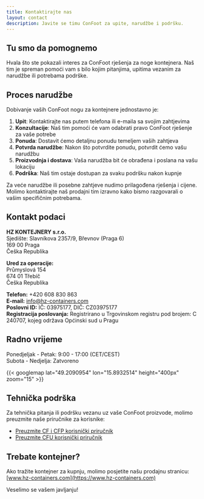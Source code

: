 ```yaml
---
title: Kontaktirajte nas
layout: contact
description: Javite se timu ConFoot za upite, narudžbe i podršku.
---
```


## Tu smo da pomognemo

Hvala što ste pokazali interes za ConFoot rješenja za noge kontejnera. Naš tim je spreman pomoći vam s bilo kojim pitanjima, upitima vezanim za narudžbe ili potrebama podrške.

## Proces narudžbe

Dobivanje vaših ConFoot nogu za kontejnere jednostavno je:

1. **Upit**: Kontaktirajte nas putem telefona ili e-maila sa svojim zahtjevima
2. **Konzultacije**: Naš tim pomoći će vam odabrati pravo ConFoot rješenje za vaše potrebe
3. **Ponuda**: Dostavit ćemo detaljnu ponudu temeljem vaših zahtjeva
4. **Potvrda narudžbe**: Nakon što potvrdite ponudu, potvrdit ćemo vašu narudžbu
5. **Proizvodnja i dostava**: Vaša narudžba bit će obrađena i poslana na vašu lokaciju
6. **Podrška**: Naš tim ostaje dostupan za svaku podršku nakon kupnje

Za veće narudžbe ili posebne zahtjeve nudimo prilagođena rješenja i cijene. Molimo kontaktirajte naš prodajni tim izravno kako bismo razgovarali o vašim specifičnim potrebama.

## Kontakt podaci

**HZ KONTEJNERY s.r.o.**  
Sjedište: Slavníkova 2357/9, Břevnov (Praga 6)  
169 00 Praga  
Češka Republika

**Ured za operacije:**  
Průmyslová 154  
674 01 Třebíč  
Češka Republika

**Telefon:** +420 608 830 863  
**E-mail:** [info@hz-containers.com](mailto:info@hz-containers.com)  
**Poslovni ID:** IČ: 03975177, DIČ: CZ03975177  
**Registracija poslovanja:** Registrirano u Trgovinskom registru pod brojem: C 240707, kojeg održava Općinski sud u Pragu

## Radno vrijeme

Ponedjeljak - Petak: 9:00 - 17:00 (CET/CEST)  
Subota - Nedjelja: Zatvoreno

{{< googlemap lat="49.2090954" lon="15.8932514" height="400px" zoom="15" >}}

## Tehnička podrška

Za tehnička pitanja ili podršku vezanu uz vaše ConFoot proizvode, molimo preuzmite naše priručnike za korisnike:
- [Preuzmite CF i CFP korisnički priručnik](/wp-content/confoot_navod-k-pouziti_CZ.pdf)
- [Preuzmite CFU korisnički priručnik](/wp-content/confoot_CFU_navod-k-pouziti_CZ.pdf)

## Trebate kontejner?

Ako tražite kontejner za kupnju, molimo posjetite našu prodajnu stranicu:
[www.hz-containers.com](https://www.hz-containers.com)

Veselimo se vašem javljanju!